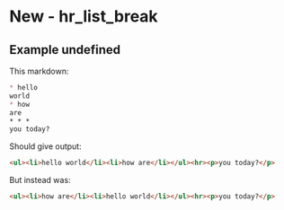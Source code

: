 # New - hr_list_break

## Example undefined

This markdown:

````````````markdown
* hello
world
* how
are
* * *
you today?

````````````

Should give output:

````````````html
<ul><li>hello world</li><li>how are</li></ul><hr><p>you today?</p>
````````````

But instead was:

````````````html
<ul><li>how are</li><li>hello world</li></ul><hr><p>you today?</p>
````````````

